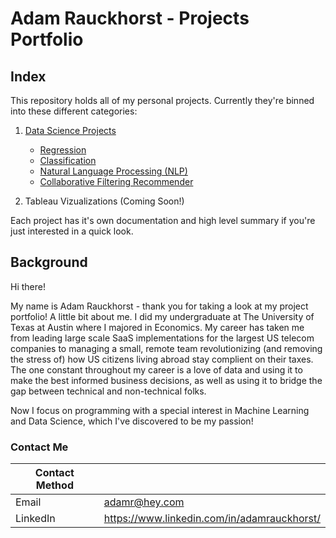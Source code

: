 # Adam Rauckhorst - Projects Portfolio

## Index

This repository holds all of my personal projects. Currently they're binned into these different categories:

1. [Data Science Projects]()
    - [Regression]()
    - [Classification]()
    - [Natural Language Processing (NLP)]()
    - [Collaborative Filtering Recommender]()
    
2. Tableau Vizualizations (Coming Soon!)

Each project has it's own documentation and high level summary if you're just interested in a quick look.

## Background

Hi there!

My name is Adam Rauckhorst - thank you for taking a look at my project portfolio! A little bit about me. I did my undergraduate at The University of Texas at Austin where I majored in Economics. My career has taken me from leading large scale SaaS implementations for the largest US telecom companies to managing a small, remote team revolutionizing (and removing the stress of) how US citizens living abroad stay complient on their taxes. The one constant throughout my career is a love of data and using it to make the best informed business decisions, as well as using it to bridge the gap between technical and non-technical folks.

Now I focus on programming with a special interest in Machine Learning and Data Science, which I've discovered to be my passion!

### Contact Me

| Contact Method |  |
| --- | --- |
| Email | adamr@hey.com |
| LinkedIn | https://www.linkedin.com/in/adamrauckhorst/ |
